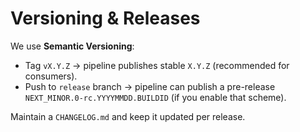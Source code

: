 # Versioning & Releases

We use **Semantic Versioning**:
- Tag `vX.Y.Z` → pipeline publishes stable `X.Y.Z` (recommended for consumers).
- Push to `release` branch → pipeline can publish a pre-release
  `NEXT_MINOR.0-rc.YYYYMMDD.BUILDID` (if you enable that scheme).

Maintain a `CHANGELOG.md` and keep it updated per release.
